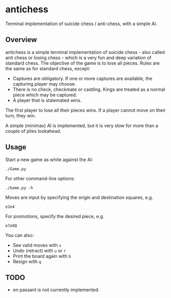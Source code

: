 # antichess
Terminal implementation of suicide chess / anti-chess, with a simple AI.

## Overview

antichess is a simple terminal implementation of suicide chess - also called anti chess or losing chess - which is a very fun and deep variation of standard chess. The objective of the game is to lose all pieces. Rules are the same as for standard chess, except:

* Captures are obligatory. If one or more captures are available, the capturing player may choose.
* There is no check, checkmate or castling. Kings are treated as a normal piece which may be captured.
* A player that is stalemated wins.

The first player to lose all their pieces wins. If a player cannot move on their turn, they win.

A simple (minimax) AI is implemented, but it is very slow for more than a couple of plies lookahead.

## Usage

Start a new game as white against the AI:
```shell
./Game.py
```

For other command-line options:
```shell
./Game.py -h
```

Moves are input by specifying the origin and destination squares, e.g.
```shell
e2e4
```
For promotions, specify the desired piece, e.g.
```shell
e7e8Q
```
You can also:

* See valid moves with `v`
* Undo (retract) with `u` or `r`
* Print the board again with `b`
* Resign with `q`



## TODO

* en passant is not currently implemented.
